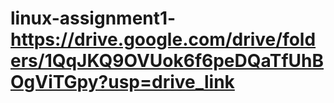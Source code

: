 # linux-assignment1-https://drive.google.com/drive/folders/1QqJKQ9OVUok6f6peDQaTfUhBOgViTGpy?usp=drive_link
